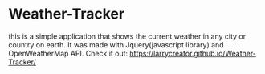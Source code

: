 # Weather-Tracker
this is a simple application that shows the current weather in any city or country on earth. It was made with Jquery(javascript library) and OpenWeatherMap API.
Check it out: https://larrycreator.github.io/Weather-Tracker/
